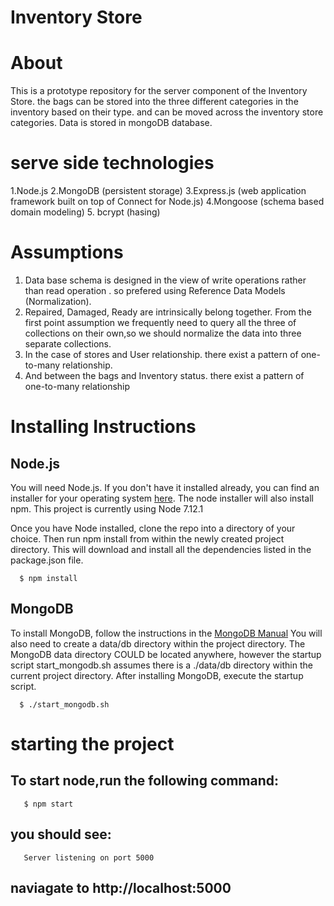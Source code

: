 # Inventory Store 

# About

 This is a prototype repository for the server component of the Inventory Store. the bags can be stored into the three different categories in the inventory based on their type.  and can be moved across the inventory store categories. Data is stored in mongoDB database.

# serve side technologies
   1.Node.js
   2.MongoDB (persistent storage)
   3.Express.js (web application framework built on top of Connect for Node.js)
   4.Mongoose (schema based domain modeling)
   5. bcrypt (hasing)


# Assumptions 
  1. Data base schema is designed in the view of write operations rather than read operation . so prefered using Reference Data Models (Normalization).
  2. Repaired, Damaged, Ready are intrinsically belong together. From the first point assumption we frequently need to query all the three of collections on their own,so we should normalize the data into three separate collections.
  3. In the case of stores and User relationship. there exist a pattern of one-to-many relationship.
  4. And between the bags and Inventory status. there exist a pattern of one-to-many relationship


# Installing Instructions 

  ## Node.js
  You will need Node.js. If you don't have it installed already, you can find an installer for your operating system [here](https://nodejs.org/en/).
  The node installer will also install npm. This project is currently using Node 7.12.1
  
  Once you have Node installed, clone the repo into a directory of your choice. Then run npm install from within the newly created project directory. This will download and         install all the dependencies listed in the package.json file.
     
      $ npm install
      
  ## MongoDB
  To install MongoDB, follow the instructions in the [MongoDB Manual](https://docs.mongodb.com/manual/) You will also need to create a data/db directory within the project     directory. The MongoDB data directory COULD be located anywhere, however the startup script start_mongodb.sh assumes there is a ./data/db directory within the current project directory. After installing MongoDB, execute the startup script.
  
      $ ./start_mongodb.sh
      
 # starting the project
   
   ## To start node,run the following command:
       $ npm start
   ## you should see:
       Server listening on port 5000
   ## naviagate to http://localhost:5000
  
  
  
  
  
  
  
  
  
  
  
  
  
  
  
  
  
  




  
